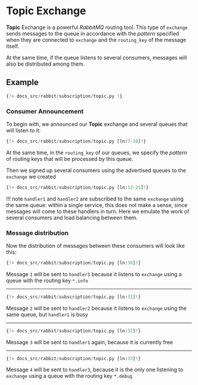 # Topic Exchange

**Topic** Exchange is a powerful *RabbitMQ* routing tool. This type of `exchange` sends messages to the queue in accordance with the *pattern* specified when they are connected to `exchange` and the `routing_key` of the message itself.

At the same time, if the queue listens to several consumers, messages will also be distributed among them.

## Example

```python linenums="1"
{!> docs_src/rabbit/subscription/topic.py !}
```

### Consumer Announcement

To begin with, we announced our **Topic** exchange and several queues that will listen to it:

```python linenums="7" hl_lines="1 3-4"
{!> docs_src/rabbit/subscription/topic.py [ln:7-10]!}
```

At the same time, in the `routing_key` of our queues, we specify the *pattern* of routing keys that will be processed by this queue.

Then we signed up several consumers using the advertised queues to the `exchange` we created

```python linenums="13" hl_lines="1 6 11"
{!> docs_src/rabbit/subscription/topic.py [ln:13-25]!}
```

!!! note
    `handler1` and `handler2` are subscribed to the same `exchange` using the same queue:
    within a single service, this does not make a sense, since messages will come to these handlers in turn.
    Here we emulate the work of several consumers and load balancing between them.

### Message distribution

Now the distribution of messages between these consumers will look like this:

```python linenums="30"
{!> docs_src/rabbit/subscription/topic.py [ln:30]!}
```

Message `1` will be sent to `handler1` because it listens to `exchange` using a queue with the routing key `*.info`

---

```python linenums="31"
{!> docs_src/rabbit/subscription/topic.py [ln:31]!}
```

Message `2` will be sent to `handler2` because it listens to `exchange` using the same queue, but `handler1` is busy

---

```python linenums="32"
{!> docs_src/rabbit/subscription/topic.py [ln:32]!}
```

Message `3` will be sent to `handler1` again, because it is currently free

---

```python linenums="33"
{!> docs_src/rabbit/subscription/topic.py [ln:33]!}
```

Message `4` will be sent to `handler3`, because it is the only one listening to `exchange` using a queue with the routing key `*.debug`
